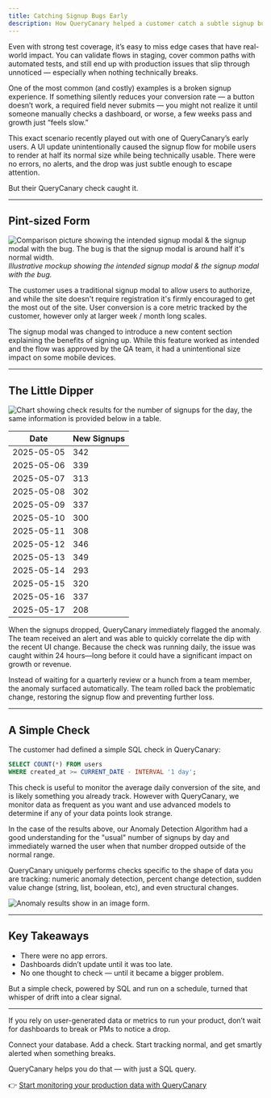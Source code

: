 ```yaml
---
title: Catching Signup Bugs Early
description: How QueryCanary helped a customer catch a subtle signup bug before it impacted growth, using anomaly detection on daily signups.
---
```



Even with strong test coverage, it’s easy to miss edge cases that have real-world impact. You can validate flows in staging, cover common paths with automated tests, and still end up with production issues that slip through unnoticed — especially when nothing technically breaks.

One of the most common (and costly) examples is a broken signup experience. If something silently reduces your conversion rate — a button doesn’t work, a required field never submits — you might not realize it until someone manually checks a dashboard, or worse, a few weeks pass and growth just “feels slow.”

This exact scenario recently played out with one of QueryCanary’s early users. A UI update unintentionally caused the signup flow for mobile users to render at half its normal size while being technically usable. There were no errors, no alerts, and the drop was just subtle enough to escape attention.

But their QueryCanary check caught it.

---

## Pint-sized Form

![Comparison picture showing the intended signup modal & the signup modal with the bug. The bug is that the signup modal is around half it's normal width.](/images/blog/2025-06-03-catching-signup-bugs-early/bug.jpg "Signup bug")
*Illustrative mockup showing the intended signup modal & the signup modal with the bug.*

The customer uses a traditional signup modal to allow users to authorize, and while the site doesn't require registration it's firmly encouraged to get the most out of the site. User conversion is a core metric tracked by the customer, however only at larger week / month long scales. 

The signup modal was changed to introduce a new content section explaining the benefits of signing up. While this feature worked as intended and the flow was approved by the QA team, it had a unintentional size impact on some mobile devices.

---

## The Little Dipper

![Chart showing check results for the number of signups for the day, the same information is provided below in a table.](/images/blog/2025-06-03-catching-signup-bugs-early/chart.jpg "QueryCanary Check Result Chart")

| Date       | New Signups |
|------------|-------------|
| 2025-05-05 | 342         |
| 2025-05-06 | 339         |
| 2025-05-07 | 313         |
| 2025-05-08 | 302         |
| 2025-05-09 | 337         |
| 2025-05-10 | 300         |
| 2025-05-11 | 308         |
| 2025-05-12 | 346         |
| 2025-05-13 | 349         |
| 2025-05-14 | 293         |
| 2025-05-15 | 320         |
| 2025-05-16 | 337         |
| 2025-05-17 | 208         |

When the signups dropped, QueryCanary immediately flagged the anomaly. The team received an alert and was able to quickly correlate the dip with the recent UI change. Because the check was running daily, the issue was caught within 24 hours—long before it could have a significant impact on growth or revenue.

Instead of waiting for a quarterly review or a hunch from a team member, the anomaly surfaced automatically. The team rolled back the problematic change, restoring the signup flow and preventing further loss.


---

## A Simple Check

The customer had defined a simple SQL check in QueryCanary:

```sql
SELECT COUNT(*) FROM users
WHERE created_at >= CURRENT_DATE - INTERVAL '1 day';
```

This check is useful to monitor the average daily conversion of the site, and is likely something you already track. However with QueryCanary, we monitor data as frequent as you want and use advanced models to determine if any of your data points look strange. 

In the case of the results above, our Anomaly Detection Algorithm had a good understanding for the "usual" number of signups by day and immediately warned the user when that number dropped outside of the normal range.

QueryCanary uniquely performs checks specific to the shape of data you are tracking: numeric anomaly detection, percent change detection, sudden value change (string, list, boolean, etc), and even structural changes.

![Anomaly results show in an image form.](/images/blog/2025-06-03-catching-signup-bugs-early/anomaly.jpg "QueryCanary Anomaly Check")

---

## Key Takeaways

- There were no app errors.
- Dashboards didn’t update until it was too late.
- No one thought to check — until it became a bigger problem.

But a simple check, powered by SQL and run on a schedule, turned that whisper of drift into a clear signal.

---


If you rely on user-generated data or metrics to run your product, don’t wait for dashboards to break or PMs to notice a drop.

Connect your database. Add a check. Start tracking normal, and get smartly alerted when something breaks.

QueryCanary helps you do that — with just a SQL query.

👉 [Start monitoring your production data with QueryCanary](https://querycanary.com)